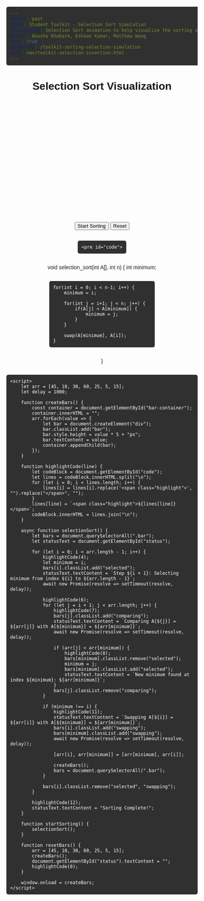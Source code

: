 ```yaml
---
layout: post 
title: Student Toolkit - Selection Sort Simulation
description: Selection Sort animation to help visualize the sorting algorithm; meant to pair with student_toolkit sorting part 1 team teach lesson
author: Anusha Khobare, Eshaan Kumar, Matthew Wang
hide: true
permalink: /toolkit-sorting-selection-simulation
menu: nav/toolkit-selection-insertion.html
---
```

<html lang="en">
<head>
    <meta charset="UTF-8">
    <meta name="viewport" content="width=device-width, initial-scale=1.0">
    <title>Selection Sort Visualization</title>
    <style>
        body {
            text-align: center;
            font-family: Arial, sans-serif;
        }
        .container {
            display: flex;
            justify-content: center;
            align-items: flex-end;
            height: 300px;
            margin: 20px auto;
            gap: 5px;
        }
        .bar {
            width: 30px;
            background-color: steelblue;
            text-align: center;
            color: white;
            font-size: 14px;
            transition: 0.5s;
        }
        .selected {
            background-color: orange !important;
        }
        .comparing {
            background-color: yellow !important;
        }
        .swapping {
            background-color: red !important;
        }
        pre {
            text-align: left;
            display: inline-block;
            padding: 10px;
            border-radius: 5px;
            background-color: rgb(48, 48, 48)!important; /* Dark gray background */
            color: white; /* Ensure text is visible */
            font-size: 14px;
            overflow-x: auto; /* Allow horizontal scrolling if needed */
        }
        .highlight {
            background-color: yellow !important; /* Highlight background */
            color: black !important; /* Ensure highlighted text is visible */
            font-weight: bold;
        }
    </style>
</head>
<body>
    <h1>Selection Sort Visualization</h1>
    <div class="container" id="bar-container"></div>
    <button onclick="startSorting()">Start Sorting</button>
    <button onclick="resetBars()">Reset</button>
    <p id="status"></p>

    <pre id="code">
void selection_sort(int A[], int n) {
    int minimum; 

    for(int i = 0; i < n-1; i++) {  
        minimum = i;  
        
        for(int j = i+1; j < n; j++) {  
            if(A[j] < A[minimum]) {  
                minimum = j;  
            }
        }  

        swap(A[minimum], A[i]);  
    }  
}
    </pre>

    <script>
        let arr = [45, 10, 30, 60, 25, 5, 15];
        let delay = 1000;

        function createBars() {
            const container = document.getElementById("bar-container");
            container.innerHTML = "";
            arr.forEach(value => {
                let bar = document.createElement("div");
                bar.classList.add("bar");
                bar.style.height = value * 5 + "px";
                bar.textContent = value;
                container.appendChild(bar);
            });
        }

        function highlightCode(line) {
            let codeBlock = document.getElementById("code");
            let lines = codeBlock.innerHTML.split("\n");
            for (let i = 0; i < lines.length; i++) {
                lines[i] = lines[i].replace('<span class="highlight">', "").replace("</span>", "");  
            }
            lines[line] = `<span class="highlight">${lines[line]}</span>`;
            codeBlock.innerHTML = lines.join("\n");
        }

        async function selectionSort() {
            let bars = document.querySelectorAll(".bar");
            let statusText = document.getElementById("status");

            for (let i = 0; i < arr.length - 1; i++) {
                highlightCode(4); 
                let minimum = i;
                bars[i].classList.add("selected");
                statusText.textContent = `Step ${i + 1}: Selecting minimum from index ${i} to ${arr.length - 1}`;
                await new Promise(resolve => setTimeout(resolve, delay));

                highlightCode(6);
                for (let j = i + 1; j < arr.length; j++) {
                    highlightCode(7);
                    bars[j].classList.add("comparing");
                    statusText.textContent = `Comparing A[${j}] = ${arr[j]} with A[${minimum}] = ${arr[minimum]}`;
                    await new Promise(resolve => setTimeout(resolve, delay));

                    if (arr[j] < arr[minimum]) {
                        highlightCode(8);
                        bars[minimum].classList.remove("selected");
                        minimum = j;
                        bars[minimum].classList.add("selected");
                        statusText.textContent = `New minimum found at index ${minimum}: ${arr[minimum]}`;
                    }
                    bars[j].classList.remove("comparing");
                }

                if (minimum !== i) {
                    highlightCode(11);
                    statusText.textContent = `Swapping A[${i}] = ${arr[i]} with A[${minimum}] = ${arr[minimum]}`;
                    bars[i].classList.add("swapping");
                    bars[minimum].classList.add("swapping");
                    await new Promise(resolve => setTimeout(resolve, delay));

                    [arr[i], arr[minimum]] = [arr[minimum], arr[i]];

                    createBars();
                    bars = document.querySelectorAll(".bar");
                }

                bars[i].classList.remove("selected", "swapping");
            }

            highlightCode(12);
            statusText.textContent = "Sorting Complete!";
        }

        function startSorting() {
            selectionSort();
        }

        function resetBars() {
            arr = [45, 10, 30, 60, 25, 5, 15];
            createBars();
            document.getElementById("status").textContent = "";
            highlightCode(0);
        }

        window.onload = createBars;
    </script>
</body>
</html>

